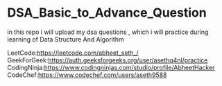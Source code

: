 # DSA_Basic_to_Advance_Question
in this repo i will upload my dsa questions , which i will practice during learning of Data Structure And Algorithm

LeetCode:https://leetcode.com/abheet_seth_/
GeekForGeek:https://auth.geeksforgeeks.org/user/asethq4nl/practice
CodingNinja:https://www.codingninjas.com/studio/profile/AbheetHacker
CodeChef:https://www.codechef.com/users/aseth9588

